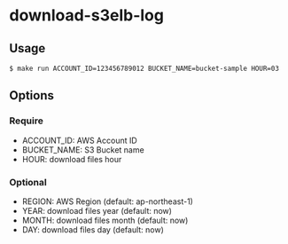 # download-s3elb-log

## Usage

```
$ make run ACCOUNT_ID=123456789012 BUCKET_NAME=bucket-sample HOUR=03
```

## Options

### Require
- ACCOUNT_ID: AWS Account ID
- BUCKET_NAME: S3 Bucket name
- HOUR: download files hour

### Optional
- REGION: AWS Region (default: ap-northeast-1)
- YEAR: download files year (default: now)
- MONTH: download files month (default: now)
- DAY: download files day (default: now)
